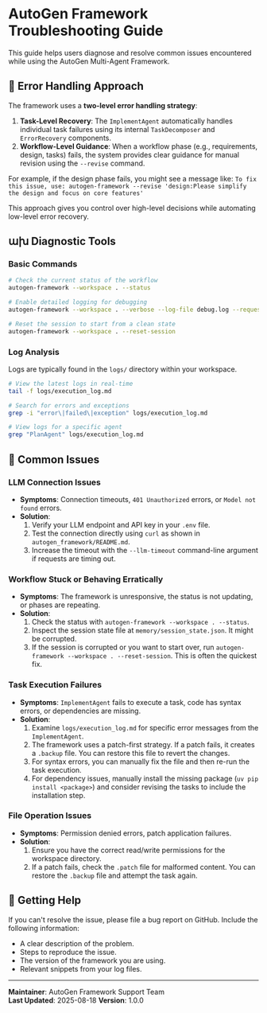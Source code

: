# AutoGen Framework Troubleshooting Guide

This guide helps users diagnose and resolve common issues encountered while using the AutoGen Multi-Agent Framework.

## 🔧 Error Handling Approach

The framework uses a **two-level error handling strategy**:

1.  **Task-Level Recovery**: The `ImplementAgent` automatically handles individual task failures using its internal `TaskDecomposer` and `ErrorRecovery` components.
2.  **Workflow-Level Guidance**: When a workflow phase (e.g., requirements, design, tasks) fails, the system provides clear guidance for manual revision using the `--revise` command.

For example, if the design phase fails, you might see a message like:
`To fix this issue, use: autogen-framework --revise 'design:Please simplify the design and focus on core features'`

This approach gives you control over high-level decisions while automating low-level error recovery.

## ախ Diagnostic Tools

### Basic Commands
```bash
# Check the current status of the workflow
autogen-framework --workspace . --status

# Enable detailed logging for debugging
autogen-framework --workspace . --verbose --log-file debug.log --request "Your request"

# Reset the session to start from a clean state
autogen-framework --workspace . --reset-session
```

### Log Analysis
Logs are typically found in the `logs/` directory within your workspace.

```bash
# View the latest logs in real-time
tail -f logs/execution_log.md

# Search for errors and exceptions
grep -i "error\|failed\|exception" logs/execution_log.md

# View logs for a specific agent
grep "PlanAgent" logs/execution_log.md
```

## 🤯 Common Issues

### LLM Connection Issues

- **Symptoms**: Connection timeouts, `401 Unauthorized` errors, or `Model not found` errors.
- **Solution**:
    1.  Verify your LLM endpoint and API key in your `.env` file.
    2.  Test the connection directly using `curl` as shown in `autogen_framework/README.md`.
    3.  Increase the timeout with the `--llm-timeout` command-line argument if requests are timing out.

### Workflow Stuck or Behaving Erratically

- **Symptoms**: The framework is unresponsive, the status is not updating, or phases are repeating.
- **Solution**:
    1.  Check the status with `autogen-framework --workspace . --status`.
    2.  Inspect the session state file at `memory/session_state.json`. It might be corrupted.
    3.  If the session is corrupted or you want to start over, run `autogen-framework --workspace . --reset-session`. This is often the quickest fix.

### Task Execution Failures

- **Symptoms**: `ImplementAgent` fails to execute a task, code has syntax errors, or dependencies are missing.
- **Solution**:
    1.  Examine `logs/execution_log.md` for specific error messages from the `ImplementAgent`.
    2.  The framework uses a patch-first strategy. If a patch fails, it creates a `.backup` file. You can restore this file to revert the changes.
    3.  For syntax errors, you can manually fix the file and then re-run the task execution.
    4.  For dependency issues, manually install the missing package (`uv pip install <package>`) and consider revising the tasks to include the installation step.

### File Operation Issues

- **Symptoms**: Permission denied errors, patch application failures.
- **Solution**:
    1.  Ensure you have the correct read/write permissions for the workspace directory.
    2.  If a patch fails, check the `.patch` file for malformed content. You can restore the `.backup` file and attempt the task again.

## 🚀 Getting Help

If you can't resolve the issue, please file a bug report on GitHub. Include the following information:

- A clear description of the problem.
- Steps to reproduce the issue.
- The version of the framework you are using.
- Relevant snippets from your log files.

---

**Maintainer**: AutoGen Framework Support Team  
**Last Updated**: 2025-08-18
**Version**: 1.0.0